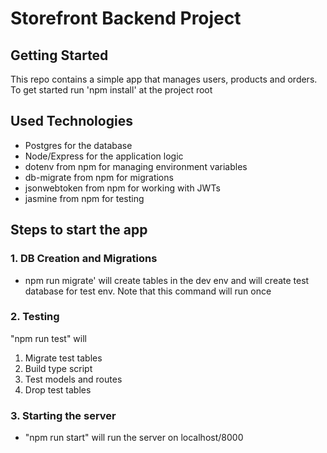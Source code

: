 # Storefront Backend Project

## Getting Started

This repo contains a simple app that manages users, products and orders.
To get started run 'npm install' at the project root

## Used Technologies
- Postgres for the database
- Node/Express for the application logic
- dotenv from npm for managing environment variables
- db-migrate from npm for migrations
- jsonwebtoken from npm for working with JWTs
- jasmine from npm for testing

## Steps to start the app

### 1.  DB Creation and Migrations

- npm run migrate' will create tables in the dev env and will create test database for test env. Note that this command will run once 

### 2. Testing

"npm run test" will
1. Migrate test tables
2. Build type script
3. Test models and routes
4. Drop test tables

### 3. Starting the server

- "npm run start" will run the server on localhost/8000